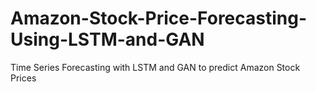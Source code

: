 # Amazon-Stock-Price-Forecasting-Using-LSTM-and-GAN
Time Series Forecasting with LSTM and GAN to predict Amazon Stock Prices

